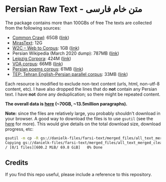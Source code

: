 # Persian Raw Text - متن خام فارسی

The package contains more than 100GBs of free
The texts are collected from the following sources: 

 - [Common Crawl](https://commoncrawl.org/): 65GB ([link](https://storage.googleapis.com/danielk-files/farsi-text/merged_files/commoncrawl_fa_merged.txt))
 - [MirasText](https://github.com/miras-tech/MirasText): 12G 
 - [W2C – Web to Corpus](https://lindat.mff.cuni.cz/repository/xmlui/handle/11858/00-097C-0000-0022-6133-9): 1GB ([link](https://storage.googleapis.com/danielk-files/farsi-text/merged_files/w2c_merged.txt))
 - Persian Wikipedia (March 2020 dump): 787MB ([link](https://storage.googleapis.com/danielk-files/farsi-text/merged_files/fawiki_merged.txt))
 - [Leipzig Corpora](https://corpora.uni-leipzig.de/): 424M ([link](https://storage.googleapis.com/danielk-files/farsi-text/merged_files/LeipzigCorpus.txt))
 - [VOA corpus](https://jon.dehdari.org/corpora/): 66MB ([link](https://storage.googleapis.com/danielk-files/farsi-text/merged_files/voa_persian_2003_2008_cleaned.txt))
 - [Persian poems corpus](https://github.com/amnghd/Persian_poems_corpus): 61MB ([link](https://storage.googleapis.com/danielk-files/farsi-text/merged_files/poems_merged.txt))
 - [TEP: Tehran English-Persian parallel corpus](http://opus.nlpl.eu/TEP.php): 33MB ([link](https://storage.googleapis.com/danielk-files/farsi-text/merged_files/TEP_fa.txt))

Each resource is modified to exclude non-text content (urls, html, non-utf-8 content, etc). 
I have also dropped the lines that do **not** contain any Persian text. 
I have **not** done any deduplication; so there might be repeated content. 

**The overall data is [here](https://storage.googleapis.com/danielk-files/farsi-text/merged_files/all_text_merged_cleaned.txt) (~70GB, ~13.5million paragraphs).**  


**Note:** since the files are relatively large, you probably shouldn't download in your browser. 
A good way to download the files is to use `gsutil` (see the [here](https://cloud.google.com/storage/docs/gsutil_install) for more). This would give details on the total download size, download progress, etc: 

```bash 
gsutil -m cp -R gs://danielk-files/farsi-text/merged_files/all_text_merged_cleaned.txt  .
Copying gs://danielk-files/farsi-text/merged_files/all_text_merged_cleaned.txt...
/ [0/1 files][600.2 MiB/ 69.8 GiB]   0% Done 
```

## Credits  
If you find this repo useful, please include a reference to this repository. 
